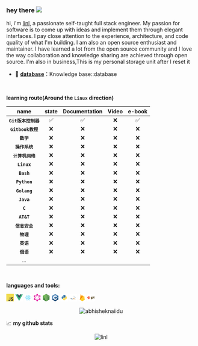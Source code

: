 ### hey there <img src="https://media.giphy.com/media/hvRJCLFzcasrR4ia7z/giphy.gif" width="25px">
hi, i'm [linl](https://github.com/linl-0x0), a passionate self-taught full stack engineer. My passion for software is to come up with ideas and implement them through elegant interfaces. I pay close attention to the experience, architecture, and code quality of what I'm building.
I am also an open source enthusiast and maintainer. I have learned a lot from the open source community and I love the way collaboration and knowledge sharing are achieved through open source.
I'm also in business,This is my personal storage unit after I reset it  

-  🔭 **[database](https://github.com/linl-0x0/database)**：Knowledge base::database

<br/>

**learning route(Around the `Linux` direction)**

|        name         | state | Documentation | Video | e-book |
| :-----------------: | :---: | :-----------: | :---: | :----: |
| **`Git版本控制器`** |   ✅   |       ✅       |   ❌   |   ✅    |
|  **`Gitbook教程`**  |   ❌   |       ❌       |   ❌   |   ❌    |
|     **`数学`**      |   ❌   |       ❌       |   ❌   |   ❌    |
|   **`操作系统`**    |   ❌   |       ❌       |   ❌   |   ❌    |
|  **`计算机网络`**   |   ❌   |       ❌       |   ❌   |   ❌    |
|     **`Linux`**     |   ❌   |       ❌       |   ❌   |   ❌    |
|     **`Bash`**      |   ❌   |       ❌       |   ❌   |   ❌    |
|    **`Python`**     |   ❌   |       ❌       |   ❌   |   ❌    |
|    **`Golang`**     |   ❌   |       ❌       |   ❌   |   ❌    |
|     **`Java`**      |   ❌   |       ❌       |   ❌   |   ❌    |
|       **`C`**       |   ❌   |       ❌       |   ❌   |   ❌    |
|     **`AT&T`**      |   ❌   |       ❌       |   ❌   |   ❌    |
|   **`信息安全`**    |   ❌   |       ❌       |   ❌   |   ❌    |
|     **`物理`**      |   ❌   |       ❌       |   ❌   |   ❌    |
|     **`英语`**      |   ❌   |       ❌       |   ❌   |   ❌    |
|     **`俄语`**      |   ❌   |       ❌       |   ❌   |   ❌    |
|         ...         |       |               |       |        |

<br/>

**languages and tools:**  

<code><img height="20" src="https://raw.githubusercontent.com/github/explore/80688e429a7d4ef2fca1e82350fe8e3517d3494d/topics/javascript/javascript.png"></code>
<code><img height="20" src="https://raw.githubusercontent.com/github/explore/80688e429a7d4ef2fca1e82350fe8e3517d3494d/topics/vue/vue.png"></code>
<code><img height="20" src="https://raw.githubusercontent.com/github/explore/80688e429a7d4ef2fca1e82350fe8e3517d3494d/topics/react/react.png"></code>
<code><img height="20" src="https://raw.githubusercontent.com/github/explore/5c058a388828bb5fde0bcafd4bc867b5bb3f26f3/topics/graphql/graphql.png"></code>
<code><img height="20" src="https://raw.githubusercontent.com/github/explore/80688e429a7d4ef2fca1e82350fe8e3517d3494d/topics/nodejs/nodejs.png"></code>
<code><img height="20" src="https://raw.githubusercontent.com/github/explore/80688e429a7d4ef2fca1e82350fe8e3517d3494d/topics/cpp/cpp.png"></code>
<code><img height="20" src="https://raw.githubusercontent.com/github/explore/80688e429a7d4ef2fca1e82350fe8e3517d3494d/topics/python/python.png"></code>
<code><img height="20" src="https://raw.githubusercontent.com/github/explore/80688e429a7d4ef2fca1e82350fe8e3517d3494d/topics/mysql/mysql.png"></code>
<code><img height="20" src="https://raw.githubusercontent.com/github/explore/80688e429a7d4ef2fca1e82350fe8e3517d3494d/topics/firebase/firebase.png"></code>
<code><img height="20" src="https://raw.githubusercontent.com/github/explore/80688e429a7d4ef2fca1e82350fe8e3517d3494d/topics/git/git.png"></code>

<p align="center"> <img src="https://github-readme-stats.vercel.app/api/top-langs/?username=linl-0x0&langs_count=compact&theme=dark" alt="abhisheknaiidu" />
<br/>

📈 **my github stats**

<p align="center"> <img src="https://github-readme-stats.vercel.app/api?username=linl-0x0&show_icons=true&theme=dark" alt="linl" />

